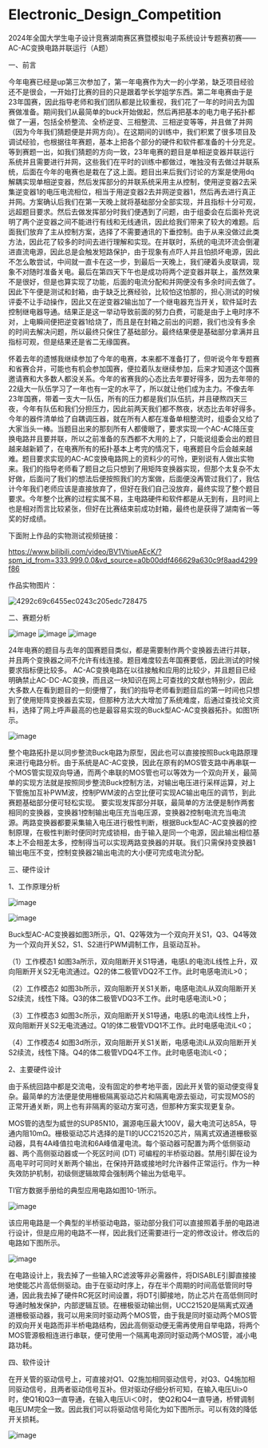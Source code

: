 # Electronic_Design_Competition
2024年全国大学生电子设计竞赛湖南赛区赛暨模拟电子系统设计专题赛初赛——AC-AC变换电路并联运行（A题）

一、前言

今年电赛已经是up第三次参加了，第一年电赛作为大一的小学弟，缺乏项目经验还不是很会，一开始打比赛的目的只是跟着学长学姐学东西。第二年电赛由于是23年国赛，因此指导老师和我们团队都是比较重视，我们花了一年的时间去为国赛做准备。期间我们从最简单的buck开始做起，然后再把基本的电力电子拓扑都做了一遍，包括全桥整流、全桥逆变、三相整流、三相逆变等等，并且做了并网（因为今年我们猜题便是并网方向）。在这期间的训练中，我们积累了很多项目及调试经验，也根据往年赛题，基本上把各个部分的硬件和软件都准备的十分充足。等到赛题一出，如我们猜题的方向一致，23年电赛的题目是单相逆变器并联运行系统并且需要进行并网，这些我们在平时的训练中都做过，唯独没有去做过并联系统，后面在今年的电赛也是栽在了这上面。题目出来后我们讨论的方案是使用dq解耦实现单相逆变器，然后发挥部分的并联系统采用主从控制，使用逆变器2去采集逆变器1的电压电流相位，相当于用逆变器2去并网逆变器1，然后再去进行真正并网。方案确认后我们在第一天晚上就将基础部分全部实现，并且指标十分可观，远超题目要求。然后去做发挥部分时我们便遇到了问题，由于组委会在后面补充说明了两个逆变器之间不能进行有线和无线通讯，因此给我们带来了较大的难题。后面我们放弃了主从控制方案，选择了不需要通讯的下垂控制。由于从来没做过此类方法，因此花了较多的时间去进行理解和实现。在并联时，系统的电流环流会倒灌进直流电源，因此总是会触发短路保护，由于现象有点吓人并且怕损坏电源，因此不怎么敢尝试，中间就一直卡在这一步，到最后一天晚上，我们硬着头皮联调，现象不对随时准备关电。最后在第四天下午也是成功将两个逆变器并联上，虽然效果不是很好，但是也算实现了功能，后面的电流分配和并网便没有多余时间去做了。因此下午便是测试和封箱，由于缺乏比赛经验，比较怕这怕那的，担心测试的时候评委不让手动操作，因此又在逆变器2输出加了一个继电器充当开关，软件延时去控制继电器导通。结果正是这一举动导致前面的努力白费，可能是由于上电时序不对，上电瞬间便把逆变器1给烧了，而且是在封箱之前出的问题，我们也没有多余的时间去解决问题，所以最终只保住了基础部分。最终结果便是基础部分拿满并且指标可观，但是结果还是省二无缘国赛。
  
怀着去年的遗憾我继续参加了今年的电赛，本来都不准备打了，但听说今年专题赛和省赛合并，可能也有机会参加国赛，便拉着队友继续参加，后来才知道这个国赛邀请赛和大多数人都没关系。今年的省赛我的心态比去年要好得多，因为去年带的22级大一队伍学习了一年也有一定的水平了，所以就让他们成为主力。不像去年23年国赛，带着一支大一队伍，所有的压力都是我们队伍抗，并且硬熬四天三夜，今年有队伍和我们分担压力，因此前两天我们都不熬夜，状态比去年好得多。今年的器件清单给了自耦调压器，就在所有人都在准备单相整流时，组委会又给了大家当头一棒。当题目出来的那刻所有人都傻眼了，要求实现一个AC-AC降压变换电路并且要并联，所以之前准备的东西都不大用的上了，只能说组委会出的题目越来越新颖了，在电赛所有的拓扑基本上考完的情况下，电赛题目今后会越来越难。题目要求实现的AC-AC变换电路网上的资料少的可怜，更别说有人做出实物来。我们的指导老师看了题目之后只想到了用矩阵变换器实现，但那个太复杂不太好做，后面问了我们的想法后便按照我们的方案做，后面便没再管过我们了，我估计今年我们老师应该是直接放弃了，但好在我们自己没放弃，最终实现了整个题目要求。今年整个比赛的过程实属不易，主电路硬件和软件都是从无到有，且时间上也是相对而言比较紧张，但好在比赛结束前成功封箱，最终也是获得了湖南省一等奖的好成绩。

下面附上作品的实物测试视频链接：

https://www.bilibili.com/video/BV1VtiueAEcK/?spm_id_from=333.999.0.0&vd_source=a0b00ddf466629a630c9f8aad4299f86

作品实物图片：

![4292c69c6455ec0243c205edc728475](https://github.com/user-attachments/assets/36f55c76-fea2-476e-906f-5be6fc68b310)

二、赛题分析

![image](https://github.com/user-attachments/assets/db31802e-9d39-4835-a166-e9b23019099e)
![image](https://github.com/user-attachments/assets/6b518bf3-7306-4c4a-bf92-d3e51214637f)
![image](https://github.com/user-attachments/assets/dc65bb75-87ff-4edf-af50-cfb426c7d72a)

24年电赛的题目与去年的国赛题目类似，都是需要制作两个变换器去进行并联，并且两个变换器之间不允许有线连接。题目难度较去年国赛要低，因此测试的时候要求指标便比较多。
AC-AC变换电路在以往接触和应用的比较少，并且题目已经明确禁止AC-DC-AC变换，而且这一块知识在网上可查找的文献也特别少，因此大多数人在看到题目的一刻便懵了，我们的指导老师看到题目后的第一时间也只想到了使用矩阵变换器去实现，但那种方法大大增加了系统难度，后通过查找论文资料，选择了网上呼声最高的也是最容易实现的Buck型AC-AC变换器拓扑。如图1所示。

![image](https://github.com/user-attachments/assets/c95ef64e-817a-4fcf-8408-ecbdfaaa4499)


整个电路拓扑是以同步整流Buck电路为原型，因此也可以直接按照Buck电路原理来进行电路分析。由于系统是AC-AC变换，因此在原有的MOS管支路中再串联一个MOS管实现双向导通，而两个串联的MOS管也可以等效为一个双向开关，最简单的实现方法就是按照同步整流Buck控制方法，对输出电压进行采样运算，对上下管施加互补PWM波，控制PWM波的占空比便可实现AC输出电压的调节，到此赛题基础部分便可轻松实现。
要实现发挥部分并联，最简单的方法便是制作两套相同的变换器，变换器1控制输出电压充当电压源，变换器2控制电流充当电流源。两路变换器都要采集输入电压进行极性判断，根据Buck型AC-AC变换器的控制原理，在极性判断时便同时完成锁相，由于输入是同一个电源，因此输出相位基本上不会相差太多，控制得当可以实现两路变换器的并联。我们只需保持变换器1输出电压不变，控制变换器2输出电流的大小便可完成电流分配。

三、硬件设计

1、工作原理分析

![image](https://github.com/user-attachments/assets/4378dd96-4083-4981-9132-5eec6a9c500b)

![image](https://github.com/user-attachments/assets/180844d7-df62-4e2a-8691-1f231372fd41)

Buck型AC-AC变换器如图3所示，Q1、Q2等效为一个双向开关S1，Q3、Q4等效为一个双向开关S2，S1、S2进行PWM调制工作，且驱动互补。

（1）工作模态1   如图3a所示，双向阻断开关S1导通，电感L的电流iL线性上升，双向阻断开关S2无电流通过。Q2的体二极管VDQ2不工作。此时电感电流iL>0；

（2）工作模态2   如图3b所示，双向阻断开关S1关断，电感电流iL从双向阻断开关S2续流，线性下降。Q3的体二极管VDQ3不工作。此时电感电流iL>0；

（3）工作模态3   如图3c所示，双向阻断开关S1导通，电感L的电流iL线性上升，双向阻断开关S2无电流通过。Q1的体二极管VDQ1不工作。此时电感电流iL<0；

（4）工作模态4   如图3d所示，双向阻断开关S1关断，电感电流iL从双向阻断开关S2续流，线性下降。Q4的体二极管VDQ4不工作。此时电感电流iL<0；

2、主要硬件设计

由于系统回路中都是交流电，没有固定的参考地平面，因此开关管的驱动便变得复杂。最简单的方法便是使用栅极隔离驱动芯片和隔离电源去驱动，可实现MOS的正常开通关断，网上也有非隔离的驱动方案可选，但那种方案实现更复杂。

MOS管的选型为威世的SUP85N10，漏源电压最大100V，最大电流可达85A，导通内阻10mΩ。栅极驱动芯片选择的是TI的UCC21520芯片，隔离式双通道栅极驱动器，具有4A峰值拉电流和6A峰值灌电流。每个驱动器可配置为两个低侧驱动器、两个高侧驱动器或一个死区时间 (DT) 可编程的半桥驱动器。禁用引脚在设为高电平时可同时关断两个输出，在保持开路或接地时允许器件正常运行。作为一种失效防护机制，初级侧逻辑故障会强制两个输出为低电平。

TI官方数据手册给的典型应用电路如图10-1所示。

![image](https://github.com/user-attachments/assets/8c750cac-52cf-4963-a7ff-68887de9acd8)

该应用电路是一个典型的半桥驱动电路，驱动部分我们可以直接照着手册的电路进行设计，但是应用的电路不一样，因此我们还需要进行一定的修改设计。修改后的电路如下图所示。

![image](https://github.com/user-attachments/assets/2a7421e6-3496-4343-b7d4-1ac0a0838b4f)

在电路设计上，我去掉了一些输入RC滤波等非必需器件，将DISABLE引脚直接接地使能芯片高低侧驱动。由于在驱动时序上，存在半个周期的时间高低管同时导通，因此我去掉了硬件RC死区时间设置，将DT引脚接地，防止芯片在高低侧同时导通时触发保护，内部逻辑互锁。在栅极驱动输出侧，UCC21520是隔离式双通道栅极驱动器，我可以用来同时驱动两个MOS管，由于我是同时驱动两个MOS管的双向开关电路而非半桥电路结构，因此高侧驱动便无需再使用自举电路，将两个MOS管源极相连进行串联，便可使用一个隔离电源同时驱动两个MOS管，减小电路功耗。

四、软件设计

在开关管的驱动信号上，可直接对Q1、Q2施加相同驱动信号，对Q3、Q4施加相同驱动信号，且两者驱动信号互补。但对驱动仔细分析可知，在输入电压Ui>0时，使Q1和Q3一直导通，在输入电压Ui＜0时， 使Q2和Q4一直导通，桥臂调制电压UM完全一致。因此我们可以将驱动信号简化为如下图所示。可以有效的降低开关损耗。

![image](https://github.com/user-attachments/assets/8abea1c0-7d50-496c-921a-b9741dfecb87)


